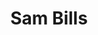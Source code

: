 ---
layout: page
title: Sam Bills
description: Undergrad
img: assets/img/sam_bills.jpg
importance: 1
category: Undergraduates
related_publications: false
---